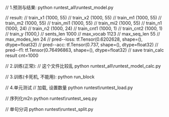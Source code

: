 
// 1.预测与结果:
python runtest_all\runtest_model.py

// result:
//	           train_x1 (1000, 55)
//	           train_x2 (1000, 55)
//	           train_m1 (1000, 55)
//	           train_m2 (1000, 55)
//	          train_mi1 (1000, 55)
//	          train_mi2 (1000, 55)
//	           train_n1 (1000, 24)
//	           train_n2 (1000, 24)
//	         train_cnt1 (1000, 1)
//	         train_cnt2 (1000, 1)
//	            train_y (1000,)
//	        sents_len 1000
//	        max_vocab 1123
//	      max_seq_len 55
//	    max_modes_len 24
//	  pred--loss: tf.Tensor(0.6202628, shape=(), dtype=float32)
//	  pred--acc:  tf.Tensor(0.737, shape=(), dtype=float32)
//	  pred--f1:   tf.Tensor(0.76496863, shape=(), dtype=float32)
//	save train_calc result cnt=1000


// 2.训练(正常):
// 这个文件比较乱
python runtest_all\runtest_model_calc.py


// 3.训练(卡死机, 不能用):
python run_block


// 4.单元测试
// 加载, 设置数量
python runtest\runtest_load.py

// 序列化m2n
python runtest\runtest_seq.py

// 单句分词
python runtest\runtest_split.py


